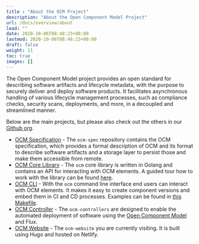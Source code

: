 ```yaml
---
title : "About the OCM Project"
description: "About the Open Component Model Project"
url: /docs/overview/about
lead: ""
date: 2020-10-06T08:48:23+00:00
lastmod: 2020-10-06T08:48:23+00:00
draft: false
weight: 11
toc: true
images: []
---
```


The Open Component Model project provides an open standard for describing software artifacts and lifecycle metadata, with the purpose to securely deliver and deploy software products. It facilitates asynchronous handling of various lifecycle management processes, such as compliance checks, security scans, deployments, and more, in a decoupled and streamlined manner.

Below are the main projects, but please also check out the others in our [Github org](https://github.com/open-component-model).

- [OCM Specification](https://github.com/open-component-model/ocm-spec/blob/main/README.md) - The `ocm-spec` repository contains the OCM specification, which provides a formal description of OCM and its format to describe software artifacts and a storage layer to persist those and make them accessible from remote.
- [OCM Core Library](https://github.com/open-component-model/ocm#ocm-library) - The `ocm` core library is written in Golang and contains an API for interacting with OCM elements. A guided tour how to work with the library can be found [here](https://github.com/open-component-model/ocm/tree/main/examples/lib/tour#readme).
- [OCM CLI](https://github.com/open-component-model/ocm#ocm-cli) - With the `ocm` command line interface end users can interact with OCM elements. It makes it easy to create component versions and embed them in CI and CD processes. Examples can be found in [this Makefile](https://github.com/open-component-model/ocm/blob/main/examples/make/Makefile).
- [OCM Controller](https://github.com/open-component-model/ocm-controller) - The `ocm-controllers` are designed to enable the automated deployment of software using the [Open Component Model](https://ocm.software) and Flux.
- [OCM Website](https://github.com/open-component-model/ocm-website) - The `ocm-website` you are currently visiting. It is built using Hugo and hosted on Netlify.
